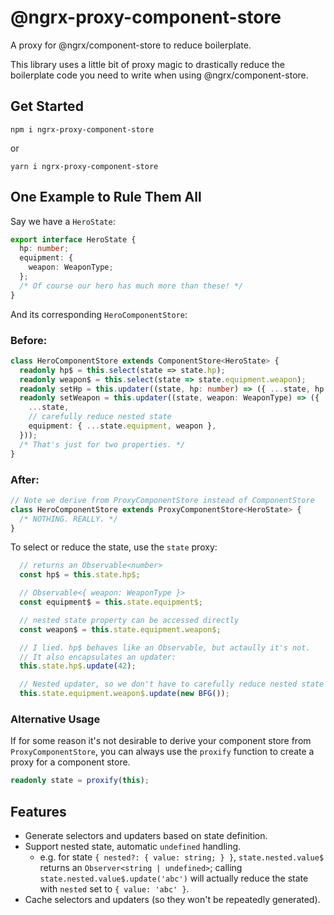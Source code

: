# @ngrx-proxy-component-store

A proxy for @ngrx/component-store to reduce boilerplate.

This library uses a little bit of proxy magic to drastically reduce the boilerplate code you need to write when using @ngrx/component-store.

## Get Started

```
npm i ngrx-proxy-component-store
```
or 
```
yarn i ngrx-proxy-component-store
```

## One Example to Rule Them All

Say we have a `HeroState`:

```typescript
export interface HeroState {
  hp: number;
  equipment: {
    weapon: WeaponType;
  };
  /* Of course our hero has much more than these! */
}
```

And its corresponding `HeroComponentStore`:

### Before:

```typescript
class HeroComponentStore extends ComponentStore<HeroState> {
  readonly hp$ = this.select(state => state.hp);
  readonly weapon$ = this.select(state => state.equipment.weapon);
  readonly setHp = this.updater((state, hp: number) => ({ ...state, hp }));
  readonly setWeapon = this.updater((state, weapon: WeaponType) => ({
    ...state,
    // carefully reduce nested state
    equipment: { ...state.equipment, weapon },
  }));
  /* That's just for two properties. */
}
```

### After:
```typescript
// Note we derive from ProxyComponentStore instead of ComponentStore
class HeroComponentStore extends ProxyComponentStore<HeroState> {
  /* NOTHING. REALLY. */
}
```

To select or reduce the state, use the `state` proxy:

```typescript
  // returns an Observable<number>
  const hp$ = this.state.hp$;   

  // Observable<{ weapon: WeaponType }>
  const equipment$ = this.state.equipment$; 

  // nested state property can be accessed directly
  const weapon$ = this.state.equipment.weapon$;

  // I lied. hp$ behaves like an Observable, but actaully it's not. 
  // It also encapsulates an updater:
  this.state.hp$.update(42);

  // Nested updater, so we don't have to carefully reduce nested state
  this.state.equipment.weapon$.update(new BFG());
```

### Alternative Usage
If for some reason it's not desirable to derive your component store from `ProxyComponentStore`, you can always use the `proxify` function to create a proxy for a component store.

```typescript
readonly state = proxify(this);
```

## Features
- Generate selectors and updaters based on state definition.
- Support nested state, automatic `undefined` handling.
  - e.g. for state `{ nested?: { value: string; } }`, `state.nested.value$` returns an `Observer<string | undefined>`; calling `state.nested.value$.update('abc')` will actually reduce the state with `nested` set to `{ value: 'abc' }`.
- Cache selectors and updaters (so they won't be repeatedly generated).